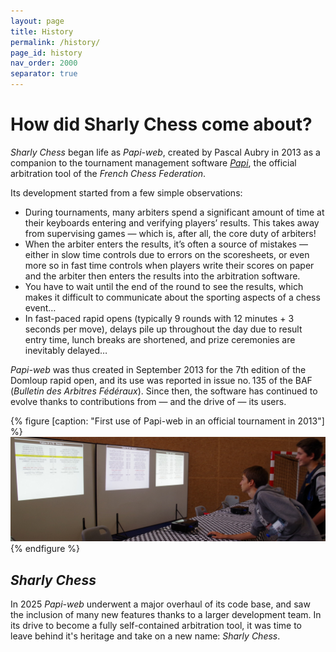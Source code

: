 ```yaml
---
layout: page
title: History
permalink: /history/
page_id: history
nav_order: 2000
separator: true
---
```


# How did Sharly Chess come about?

_Sharly Chess_ began life as _Papi-web_, created by Pascal Aubry in 2013 as a companion to the tournament management software _[Papi](https://www.echecs.asso.fr/Actu.aspx?Ref=142877)_, the official arbitration tool of the _French Chess Federation_.

Its development started from a few simple observations:

* During tournaments, many arbiters spend a significant amount of time at their keyboards entering and verifying players’ results. This takes away from supervising games — which is, after all, the core duty of arbiters!
* When the arbiter enters the results, it’s often a source of mistakes — either in slow time controls due to errors on the scoresheets, or even more so in fast time controls when players write their scores on paper and the arbiter then enters the results into the arbitration software.
* You have to wait until the end of the round to see the results, which makes it difficult to communicate about the sporting aspects of a chess event…
* In fast-paced rapid opens (typically 9 rounds with 12 minutes + 3 seconds per move), delays pile up throughout the day due to result entry time, lunch breaks are shortened, and prize ceremonies are inevitably delayed…

_Papi-web_ was thus created in September 2013 for the 7th edition of the Domloup rapid open, and its use was reported in issue no. 135 of the BAF (_Bulletin des Arbitres Fédéraux_). Since then, the software has continued to evolve thanks to contributions from — and the drive of — its users.

{% figure [caption: "First use of Papi-web in an official tournament in 2013"] %}
![First use of Papi-web in an official tournament in 2013](/assets/images/input-2013.jpg)
{% endfigure %}

## _Sharly Chess_

In 2025 _Papi-web_ underwent a major overhaul of its code base, and saw the inclusion of many new features thanks to a larger development team.  In its drive to become a fully self-contained arbitration tool, it was time to leave behind it's heritage and take on a new name: _Sharly Chess_.
